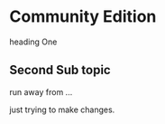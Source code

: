 # Community Edition

heading One

## Second Sub topic

run away from ...

just trying to make changes.
